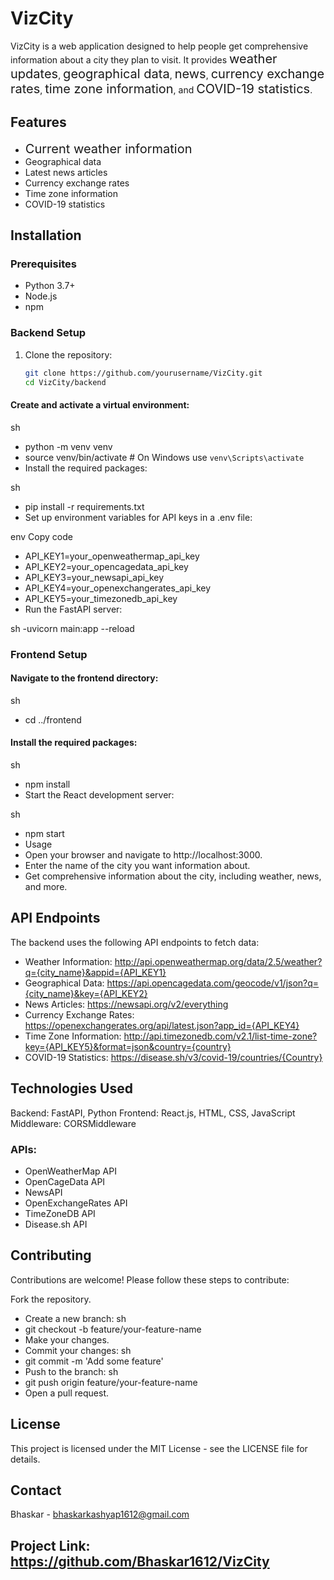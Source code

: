 # VizCity

VizCity is a web application designed to help people get comprehensive information about a city they plan to visit. It provides <span style="font-size: 20px;">weather updates</span>, <span style="font-size: 20px;">geographical data</span>, <span style="font-size: 20px;">news</span>, <span style="font-size: 20px;">currency exchange rates</span>, <span style="font-size: 20px;">time zone information</span>, and <span style="font-size: 20px;">COVID-19 statistics</span>.

## Features

- <span style="font-size: 20px;">Current weather information</span>
- Geographical data
- Latest news articles
- Currency exchange rates
- Time zone information
- COVID-19 statistics



## Installation

### Prerequisites

- Python 3.7+
- Node.js
- npm

### Backend Setup

1. Clone the repository:
   ```sh
   git clone https://github.com/yourusername/VizCity.git
   cd VizCity/backend
#### Create and activate a virtual environment:

sh
- python -m venv venv
- source venv/bin/activate   # On Windows use `venv\Scripts\activate`
- Install the required packages:

sh
- pip install -r requirements.txt
- Set up environment variables for API keys in a .env file:

env
Copy code
- API_KEY1=your_openweathermap_api_key
- API_KEY2=your_opencagedata_api_key
- API_KEY3=your_newsapi_api_key
- API_KEY4=your_openexchangerates_api_key
- API_KEY5=your_timezonedb_api_key
- Run the FastAPI server:

sh
-uvicorn main:app --reload


### Frontend Setup
#### Navigate to the frontend directory:

sh
- cd ../frontend

#### Install the required packages:

sh
- npm install
- Start the React development server:

sh
- npm start
- Usage
- Open your browser and navigate to http://localhost:3000.
- Enter the name of the city you want information about.
- Get comprehensive information about the city, including weather, news, and more.


## API Endpoints
The backend uses the following API endpoints to fetch data:

- Weather Information: http://api.openweathermap.org/data/2.5/weather?q={city_name}&appid={API_KEY1}
- Geographical Data: https://api.opencagedata.com/geocode/v1/json?q={city_name}&key={API_KEY2}
- News Articles: https://newsapi.org/v2/everything
- Currency Exchange Rates: https://openexchangerates.org/api/latest.json?app_id={API_KEY4}
- Time Zone Information: http://api.timezonedb.com/v2.1/list-time-zone?key={API_KEY5}&format=json&country={country}
- COVID-19 Statistics: https://disease.sh/v3/covid-19/countries/{Country}


## Technologies Used
Backend: FastAPI, Python
Frontend: React.js, HTML, CSS, JavaScript
Middleware: CORSMiddleware


### APIs:
- OpenWeatherMap API
- OpenCageData API
- NewsAPI
- OpenExchangeRates API
- TimeZoneDB API
- Disease.sh API

## Contributing
Contributions are welcome! Please follow these steps to contribute:

Fork the repository.
- Create a new branch:
sh
- git checkout -b feature/your-feature-name
- Make your changes.
- Commit your changes:
sh
- git commit -m 'Add some feature'
- Push to the branch:
sh
- git push origin feature/your-feature-name
- Open a pull request.


## License
This project is licensed under the MIT License - see the LICENSE file for details.

## Contact
Bhaskar - bhaskarkashyap1612@gmail.com

## Project Link: https://github.com/Bhaskar1612/VizCity
